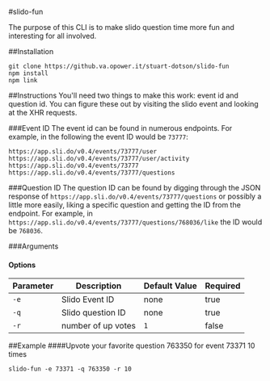 #slido-fun

The purpose of this CLI is to make slido question time more fun and interesting for all involved.

##Installation

```
git clone https://github.va.opower.it/stuart-dotson/slido-fun
npm install
npm link
```

##Instructions
You'll need two things to make this work: event id and question id. You can figure these out by visiting the slido event and looking at the XHR requests.

###Event ID
The event id can be found in numerous endpoints. For example, in the following the event ID would be `73777`:
```
https://app.sli.do/v0.4/events/73777/user
https://app.sli.do/v0.4/events/73777/user/activity
https://app.sli.do/v0.4/events/73777
https://app.sli.do/v0.4/events/73777/questions
```

###Question ID
The question ID can be found by digging through the JSON response of `https://app.sli.do/v0.4/events/73777/questions` or possibly a little more easily, liking a specific question and getting the ID from the endpoint. For example, in `https://app.sli.do/v0.4/events/73777/questions/768036/like` the ID would be `768036`.

###Arguments
#### Options
|Parameter|Description|Default Value|Required|
|---|---|---|---|
|`-e`|Slido Event ID|none|true|
|`-q`|Slido question ID|none|true|
|`-r`|number of up votes|`1`|false|

##Example
####Upvote your favorite question 763350 for event 73371 10 times
```
slido-fun -e 73371 -q 763350 -r 10
```
